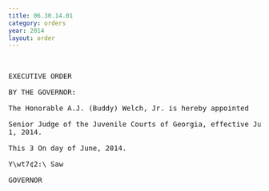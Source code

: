 ```yaml
---
title: 06.30.14.01
category: orders
year: 2014
layout: order
---
```


<pre> 

EXECUTIVE ORDER

BY THE GOVERNOR:

The Honorable A.J. (Buddy) Welch, Jr. is hereby appointed

Senior Judge of the Juvenile Courts of Georgia, effective July
1, 2014.

This 3 On day of June, 2014.

Y\wt7¢2:\ Saw

GOVERNOR

</pre>
